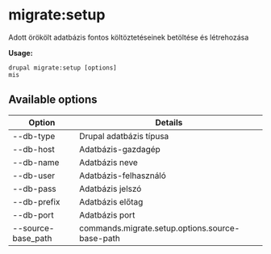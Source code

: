 # migrate:setup
Adott örökölt adatbázis fontos költöztetéseinek betöltése és létrehozása

**Usage:**
```
drupal migrate:setup [options]
mis
```

## Available options
Option | Details
-------|-------------
--db-type | Drupal adatbázis típusa
--db-host | Adatbázis-gazdagép
--db-name | Adatbázis neve
--db-user | Adatbázis-felhasználó
--db-pass | Adatbázis jelszó
--db-prefix | Adatbázis előtag
--db-port | Adatbázis port
--source-base_path | commands.migrate.setup.options.source-base-path
